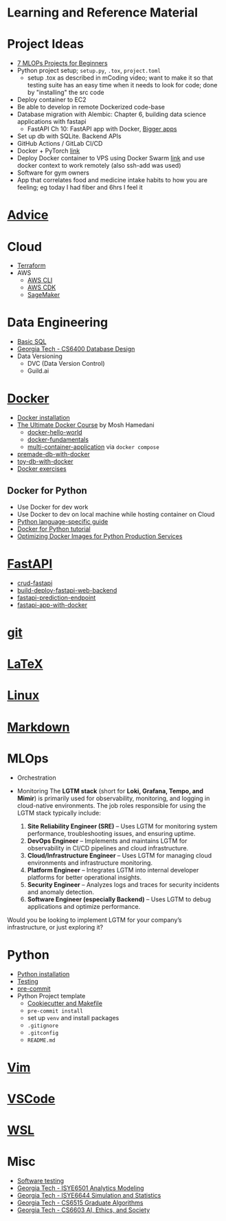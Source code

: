 Learning and Reference Material
=================

# Project Ideas

* [7 MLOPs Projects for Beginners](https://www.kdnuggets.com/7-mlops-projects-beginners)
* Python project setup; `setup.py`, `.tox`, `project.toml`
  * setup .tox as described in mCoding video; want to make it so that testing suite has an easy time when it needs to look for code; done by "installing" the src code
* Deploy container to EC2
* Be able to develop in remote Dockerized code-base
* Database migration with Alembic: Chapter 6, building data science applications with fastapi
  * FastAPI Ch 10: FastAPI app with Docker, [Bigger apps](https://fastapi.tiangolo.com/tutorial/bigger-applications/)
* Set up db with SQLite. Backend APIs
* GitHub Actions / GitLab CI/CD
* Docker + PyTorch [link](https://youtu.be/Gx_I2y3L8is?si=SEMipRHS52h9HNYU)
* Deploy Docker container to VPS using Docker Swarm [link](https://youtu.be/ZmL46xVdYzM?si=Z12p5LcWR2byaQZV) and use docker context to work remotely (also ssh-add was used)
* Software for gym owners
* App that correlates food and medicine intake habits to how you are feeling; eg today I had fiber and 6hrs I feel it

# [Advice](src/advice/README.md)

# Cloud

* [Terraform](src/terraform/README.md)
* AWS
  * [AWS CLI](src/aws/aws_cli/README.md)
  * [AWS CDK](src/aws/cdk/README.md)
  * [SageMaker](src/aws/sagemaker/README.md)

# Data Engineering

* [Basic SQL](https://github.com/francisco-camargo/learn-sql)
* [Georgia Tech - CS6400 Database Design](https://github.com/francisco-camargo/cs6400-database-design-tradeplaza)
* Data Versioning
  * DVC (Data Version Control)
  * Guild.ai

# [Docker](src/docker/README.md)

* [Docker installation](https://github.com/francisco-camargo/dev-workflow/blob/main/src/docker/README.md)
* [The Ultimate Docker Course](https://codewithmosh.com/p/the-ultimate-docker-course) by Mosh Hamedani
  * [docker-hello-world](https://github.com/francisco-camargo/docker-hello-world.git)
  * [docker-fundamentals](https://github.com/francisco-camargo/docker-fundamentals)
  * [multi-container-application](https://github.com/francisco-camargo/vidly) via `docker compose`
* [premade-db-with-docker](https://github.com/francisco-camargo/premade-db-with-docker)
* [toy-db-with-docker](https://github.com/francisco-camargo/toy-db-with-docker)
* [Docker exercises](https://github.com/bregman-arie/devops-exercises/blob/master/topics/containers/README.md)

## Docker for Python

* Use Docker for dev work
* Use Docker to dev on local machine while hosting container on Cloud
* [Python language-specific guide](https://docs.docker.com/guides/python/)
* [Docker for Python tutorial](https://github.com/patrickloeber/python-docker-tutorial.git)
* [Optimizing Docker Images for Python Production Services](https://martynassubonis.substack.com/p/optimizing-docker-images-for-python)

# [FastAPI](src/fastapi/README.md)

* [crud-fastapi](https://github.com/francisco-camargo/crud-fastapi)
* [build-deploy-fastapi-web-backend](https://github.com/francisco-camargo/build-deploy-fastapi-web-backend)
* [fastapi-prediction-endpoint](https://github.com/francisco-camargo/fastapi-prediction-endpoint)
* [fastapi-app-with-docker](https://github.com/francisco-camargo/fastapi-app-with-docker)

# [git](src/git/README.md)

# [LaTeX](src/latex/README.md)

# [Linux](src/linux/README.md)

# [Markdown](src/markdown/README.md)

# MLOps

* Orchestration
* Monitoring
  The **LGTM stack** (short for **Loki, Grafana, Tempo, and Mimir**) is primarily used for observability, monitoring, and logging in cloud-native environments. The job roles responsible for using the LGTM stack typically include:

  1. **Site Reliability Engineer (SRE)** – Uses LGTM for monitoring system performance, troubleshooting issues, and ensuring uptime.
  2. **DevOps Engineer** – Implements and maintains LGTM for observability in CI/CD pipelines and cloud infrastructure.
  3. **Cloud/Infrastructure Engineer** – Uses LGTM for managing cloud environments and infrastructure monitoring.
  4. **Platform Engineer** – Integrates LGTM into internal developer platforms for better operational insights.
  5. **Security Engineer** – Analyzes logs and traces for security incidents and anomaly detection.
  6. **Software Engineer (especially Backend)** – Uses LGTM to debug applications and optimize performance.

Would you be looking to implement LGTM for your company’s infrastructure, or just exploring it?

# Python

* [Python installation](src/python/README.md)
* [Testing](src/python/testing/README.md)
* [pre-commit](src/python/pre-commit/README.md)
* Python Project template
  * [Cookiecutter and Makefile](https://www.ianwootten.co.uk/2021/01/07/bootstrapping-python-projects-with-cookiecutter-and-makefiles/)
  * `pre-commit install`
  * set up `venv` and install packages
  * `.gitignore`
  * `.gitconfig`
  * `README.md`

# [Vim](src/vim/README.md)

# [VSCode](src/vscode/README.md)

# [WSL](src/wsl/README.md)


# Misc

* [Software testing](src/testing/README.md)
* [Georgia Tech - ISYE6501 Analytics Modeling](https://github.com/francisco-camargo/isye6501-analyticsmodeling)
* [Georgia Tech - ISYE6644 Simulation and Statistics](https://github.com/francisco-camargo/isye6644-simulation)
* [Georgia Tech - CS6515 Graduate Algorithms](https://github.com/francisco-camargo/cs6515-intro-grad-algo)
* [Georgia Tech - CS6603 AI, Ethics, and Society](https://github.com/francisco-camargo/cs6603-ai-ethics-society)
